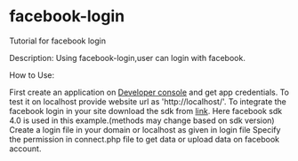 # facebook-login
Tutorial for facebook login

Description: Using facebook-login,user can login with facebook.

How to Use:

First create an application on <a href="developer.facebook.com">Developer console</a> and get app credentials. To test it on localhost provide website url as 'http://localhost/'.
To integrate the facebook login in your site download the sdk from <a href="https://developers.facebook.com">link</a>. Here facebook sdk 4.0 is used in this example.(methods may change based on sdk version)
Create a login file in your domain or localhost as given in login file
Specify the permission in connect.php file to get data or upload data on facebook account.
